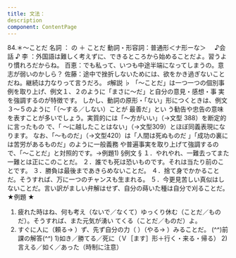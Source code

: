 ```yaml
---
title: 文法：
description
component: ContentPage
---
```



84.＊～ことだ
名詞 ： の ＋ ことだ
動詞・形容詞：普通形＜ナ形ーな＞    
♪会話 ♪
李 ：外国語は難しく考えずに、できるところから始めることだよ。習うより慣れろだからね。 百恵：でも私って、いつも中途半端になってしまうの。意志が弱いのかしら？ 佐藤：途中で挫折しないためには、欲をかき過ぎないことだね。継続は力なりって言うだろ。
♯解説 ♭
「～ことだ」は一つ一つの個別事例を取り上げ、例文１、２のように「まさに～だ」と自分の意見・感想・事 実を強調するのが特徴です。
しかし、動詞の原形・「ない」形につくときは、例文３～５のように「（～する／しない）ことが 最善だ」とい う勧告や忠告の意味を表すことが多いでしょう。実質的には「～方がいい」（→文型 388）を断定的に言ったもの で、「 ～に越したことはない」（→文型309）とほぼ同義表現になります。
なお、「～ものだ」（→文型420）は「人間は死ぬものだ 」「成功の裏には苦労があるものだ」のように一般義務 や普遍事実を取り上げて強調するので、「～ことだ」と対照的です。→例題1)
§例文 §
１．やれやれ、一難去ってまた一難とは正にこのことだ。
２．誰でも死は恐いものです。それは当たり前のことです。
３．勝負は最後まであきらめないことだ。
４．捨て身でかかることだ。そうすれば、万に一つのチャンスも生まれる。
５．今更見苦しい真似はしないことだ。言い訳がましい弁解はせず、自分の蒔いた種は自分で刈ることだ。
★例題 ★
1) 疲れた時はね、何も考え（ないで／なくて）ゆっくり休む（ことだ／ものだ）。そうすれば、また元気が湧い
てくる（ことだ／ものだ）よ。    
2) すぐに人に（頼る→ ）ず、先ず自分の力（ ）（やる→ ）みることだ。
(^^)前課の解答(^^)
1)如き／勝てる／死に（Ｖ［ます］形＋行く・来る・帰る）
2)言える／如く／あった（時制に注意）
